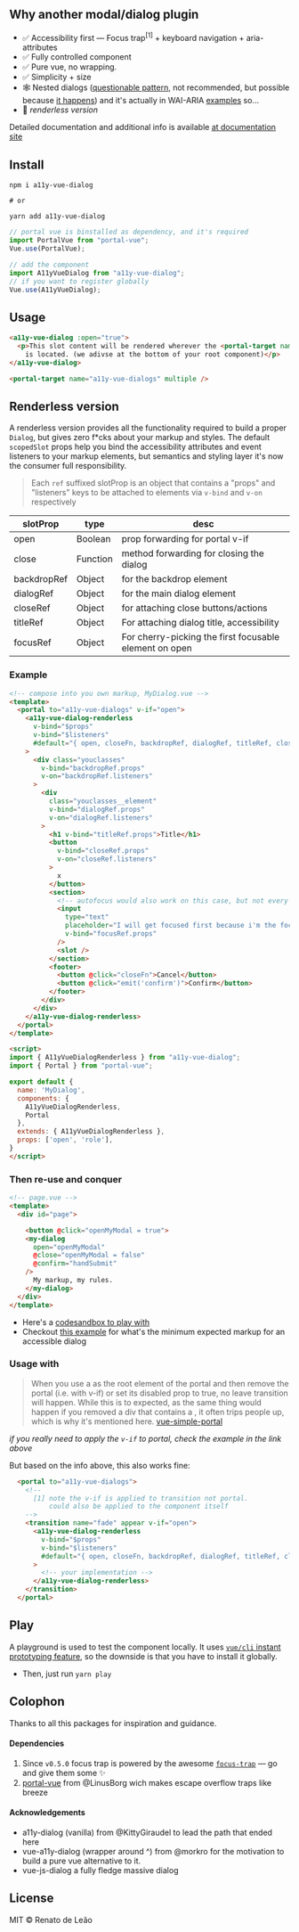 ## Why another modal/dialog plugin

- ✅ Accessibility first — Focus trap<sup>[1]</sup> + keyboard navigation + aria-attributes
- ✅ Fully controlled component
- ✅ Pure vue, no wrapping.
- ✅ Simplicity + size
- 🕸 Nested dialogs ([questionable pattern](https://github.com/edenspiekermann/a11y-dialog#nested-dialogs), not recommended, but possible because [it happens](https://cl.ly/be43f69393f7)) and it's actually in WAI-ARIA [examples](https://www.w3.org/TR/wai-aria-practices-1.1/examples/dialog-modal/dialog.html) so...
- 🚧 _renderless version_

Detailed documentation and additional info is available [at documentation site](https://renatodeleao.github.io/a11y-vue-dialog/)

## Install

```
npm i a11y-vue-dialog

# or

yarn add a11y-vue-dialog
```

```js
// portal vue is binstalled as dependency, and it's required
import PortalVue from "portal-vue";
Vue.use(PortalVue);

// add the component
import A11yVueDialog from "a11y-vue-dialog";
// if you want to register globally
Vue.use(A11yVueDialog);
```

## Usage

```html
<a11y-vue-dialog :open="true">
  <p>This slot content will be rendered wherever the <portal-target name="a11y-vue-dialogs">
    is located. (we adivse at the bottom of your root component)</p>
</a11y-vue-dialog>
```

```html
<portal-target name="a11y-vue-dialogs" multiple />
```

## Renderless version
A renderless version provides all the functionality required to build a proper `Dialog`, but gives zero f*cks about your markup and styles. The default `scopedSlot` props help you bind the accessibility attributes and event listeners to your markup elements, but semantics and styling layer it's now the consumer full responsibility.

> Each `ref` suffixed slotProp is an object that contains a "props" and "listeners" keys to be attached to elements via `v-bind` and `v-on` respectively

| slotProp    | type     | desc
| ------------| -------- | ---- |
| open        | Boolean  | prop forwarding for portal v-if   
| close       | Function | method forwarding for closing the dialog   
| backdropRef | Object   | for the backdrop element
| dialogRef   | Object   | for the main dialog element
| closeRef    | Object   | for attaching close buttons/actions
| titleRef    | Object   | For attaching dialog title, accessibility 
| focusRef    | Object   | For cherry-picking the first focusable element on open

### Example
```html
<!-- compose into you own markup, MyDialog.vue -->
<template>
  <portal to="a11y-vue-dialogs" v-if="open">
    <a11y-vue-dialog-renderless 
      v-bind="$props"
      v-bind="$listeners"
      #default="{ open, closeFn, backdropRef, dialogRef, titleRef, closeRef, focusRef }"
    >
      <div class="youclasses" 
        v-bind="backdropRef.props" 
        v-on="backdropRef.listeners"
      >
        <div 
          class="youclasses__element" 
          v-bind="dialogRef.props" 
          v-on="dialogRef.listeners"
        >
          <h1 v-bind="titleRef.props">Title</h1> 
          <button 
            v-bind="closeRef.props" 
            v-on="closeRef.listeners"
          >
            x
          </button>
          <section>
            <!-- autofocus would also work on this case, but not every focusable element supports it -->
            <input 
              type="text" 
              placeholder="I will get focused first because i'm the focus ref" 
              v-bind="focusRef.props"
            />
            <slot />
          </section>
          <footer>
            <button @click="closeFn">Cancel</button>
            <button @click="emit('confirm')">Confirm</button>
          </footer>
        </div>
      </div>
    </a11y-vue-dialog-renderless>
  </portal>
</template>

<script>
import { A11yVueDialogRenderless } from "a11y-vue-dialog";
import { Portal } from "portal-vue";

export default {
  name: 'MyDialog',
  components: {
    A11yVueDialogRenderless,
    Portal
  },
  extends: { A11yVueDialogRenderless },
  props: ['open', 'role'],
}
</script>
```

### Then re-use and conquer

```html
<!-- page.vue -->
<template>
  <div id="page">

    <button @click="openMyModal = true">
    <my-dialog
      open="openMyModal" 
      @close="openMyModal = false" 
      @confirm="handSubmit"
    />
      My markup, my rules.
    </my-dialog>
  </div>
</template>
```

- Here's a [codesandbox to play with](https://codesandbox.io/s/renderless-a11y-vue-dialog-q5lqk?file=/src/components/DialogConfirm.vue)
- Checkout [this example](https://github.com/edenspiekermann/a11y-dialog#expected-dom-structure) for what's the minimum expected markup for an accessible dialog


### Usage with <transition>
> When you use a <transition> as the root element of the portal and then remove the portal (i.e. with v-if) or set its disabled prop to true, no leave transition will happen.
> While this is to expected, as the same thing would happen if you removed a div that contains a <transition>, it often trips people up, which is why it's mentioned here.
> [vue-simple-portal](https://github.com/LinusBorg/vue-simple-portal#transitions)

_if you really need to apply the `v-if` to portal, check the example in the link above_

But based on the info above, this also works fine: 

```html
  <portal to="a11y-vue-dialogs">
    <!-- 
      [1] note the v-if is applied to transition not portal.
          could also be applied to the component itself
    -->
    <transition name="fade" appear v-if="open">
      <a11y-vue-dialog-renderless 
        v-bind="$props"
        v-bind="$listeners"
        #default="{ open, closeFn, backdropRef, dialogRef, titleRef, closeRef, focusRef }"
      >
        <!-- your implementation -->
      </a11y-vue-dialog-renderless>
    </transition>
  </portal>
```

## Play

A playground is used to test the component locally. It uses [`vue/cli` instant prototyping feature](https://cli.vuejs.org/guide/prototyping.html), so the downside is that you have to install it globally. 

- Then, just run `yarn play` 

## Colophon
Thanks to all this packages for inspiration and guidance.

#### Dependencies

1. Since `v0.5.0` focus trap is powered by the awesome [`focus-trap`](https://github.com/focus-trap/focus-trap) — go and give them some ✨
1. [portal-vue](https://github.com/LinusBorg/portal-vue/) from @LinusBorg wich makes escape overflow traps like breeze

#### Acknowledgements
- a11y-dialog (vanilla) from @KittyGiraudel to lead the path that ended here
- vue-a11y-dialog (wrapper around ^) from @morkro for the motivation to build a pure vue alternative to it.
- vue-js-dialog a fully fledge massive dialog


## License
MIT © Renato de Leão
